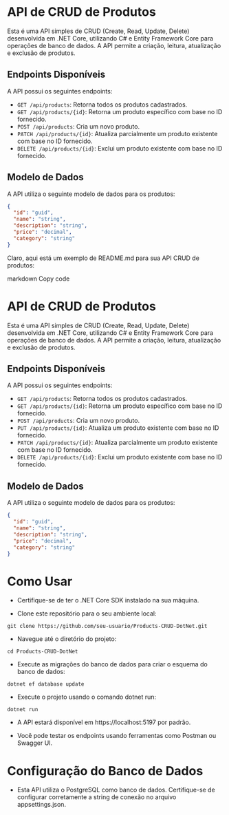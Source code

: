 # API de CRUD de Produtos

Esta é uma API simples de CRUD (Create, Read, Update, Delete) desenvolvida em .NET Core, utilizando C# e Entity Framework Core para operações de banco de dados. A API permite a criação, leitura, atualização e exclusão de produtos.

## Endpoints Disponíveis

A API possui os seguintes endpoints:

- `GET /api/products`: Retorna todos os produtos cadastrados.
- `GET /api/products/{id}`: Retorna um produto específico com base no ID fornecido.
- `POST /api/products`: Cria um novo produto.
- `PATCH /api/products/{id}`: Atualiza parcialmente um produto existente com base no ID fornecido.
- `DELETE /api/products/{id}`: Exclui um produto existente com base no ID fornecido.

## Modelo de Dados

A API utiliza o seguinte modelo de dados para os produtos:

```json
{
  "id": "guid",
  "name": "string",
  "description": "string",
  "price": "decimal",
  "category": "string"
}
```

Claro, aqui está um exemplo de README.md para sua API CRUD de produtos:

markdown
Copy code
# API de CRUD de Produtos

Esta é uma API simples de CRUD (Create, Read, Update, Delete) desenvolvida em .NET Core, utilizando C# e Entity Framework Core para operações de banco de dados. A API permite a criação, leitura, atualização e exclusão de produtos.

## Endpoints Disponíveis

A API possui os seguintes endpoints:

- `GET /api/products`: Retorna todos os produtos cadastrados.
- `GET /api/products/{id}`: Retorna um produto específico com base no ID fornecido.
- `POST /api/products`: Cria um novo produto.
- `PUT /api/products/{id}`: Atualiza um produto existente com base no ID fornecido.
- `PATCH /api/products/{id}`: Atualiza parcialmente um produto existente com base no ID fornecido.
- `DELETE /api/products/{id}`: Exclui um produto existente com base no ID fornecido.

## Modelo de Dados

A API utiliza o seguinte modelo de dados para os produtos:

```json
{
  "id": "guid",
  "name": "string",
  "description": "string",
  "price": "decimal",
  "category": "string"
}
```
# Como Usar

- Certifique-se de ter o .NET Core SDK instalado na sua máquina.

- Clone este repositório para o seu ambiente local:

```
git clone https://github.com/seu-usuario/Products-CRUD-DotNet.git
```

- Navegue até o diretório do projeto:

```
cd Products-CRUD-DotNet
```

- Execute as migrações do banco de dados para criar o esquema do banco de dados:

```
dotnet ef database update
```

- Execute o projeto usando o comando dotnet run:

```
dotnet run
```
- A API estará disponível em https://localhost:5197 por padrão.

- Você pode testar os endpoints usando ferramentas como Postman ou Swagger UI.

# Configuração do Banco de Dados
- Esta API utiliza o PostgreSQL como banco de dados. Certifique-se de configurar corretamente a string de conexão no arquivo appsettings.json.
